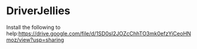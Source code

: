 # DriverJellies
Install the following to help:https://drive.google.com/file/d/1SD0sI2JOZcChhTO3mk0efzYiCeoHNmoz/view?usp=sharing 
